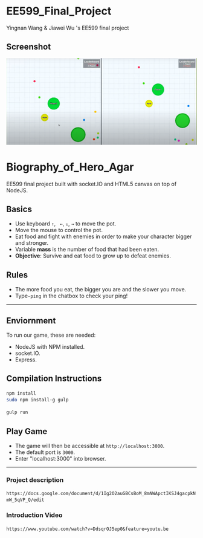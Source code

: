 # EE599_Final_Project
Yingnan Wang &amp; Jiawei Wu 's EE599 final project 

## Screenshot
![image](screenshot.png)

Biography_of_Hero_Agar
=========================

EE599 final project built with socket.IO and HTML5 canvas on top of NodeJS.

##  Basics
- Use keyboard `↑`,  ` ←`, `↓`,  `→` to move the pot.
- Move the mouse to control the pot.
- Eat food and fight with enemies in order to make your character bigger and stronger.
- Variable **mass** is the number of food that had been eaten.
- **Objective**: Survive and eat food to grow up to defeat enemies.

## Rules
- The more food you eat, the bigger you are and the slower you move.
- Type`-ping` in the chatbox to check your ping!

---

## Enviornment
To run our game, these are needed: 
- NodeJS with NPM installed.
- socket.IO.
- Express.


## Compilation Instructions
```bash
npm install
sudo npm install-g gulp

gulp run
```

## Play Game
- The game will then be accessible at `http://localhost:3000`. 
- The default port is `3000`.
- Enter "localhost:3000" into browser.

---

### Project description
`https://docs.google.com/document/d/1Ig2O2auGBCsBoM_8mNWApctIKSJ4gacpkNmW_5qVP_Q/edit`

### Introduction Video
`https://www.youtube.com/watch?v=DdsqrOJ5ep0&feature=youtu.be`

